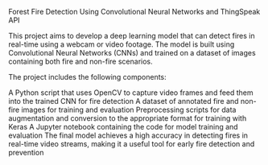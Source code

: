 Forest Fire Detection Using Convolutional Neural Networks and ThingSpeak API

This project aims to develop a deep learning model that can detect fires in real-time using a webcam or video footage. The model is built using Convolutional Neural Networks (CNNs) and trained on a dataset of images containing both fire and non-fire scenarios.

The project includes the following components:

A Python script that uses OpenCV to capture video frames and feed them into the trained CNN for fire detection
A dataset of annotated fire and non-fire images for training and evaluation
Preprocessing scripts for data augmentation and conversion to the appropriate format for training with Keras
A Jupyter notebook containing the code for model training and evaluation
The final model achieves a high accuracy in detecting fires in real-time video streams, making it a useful tool for early fire detection and prevention

